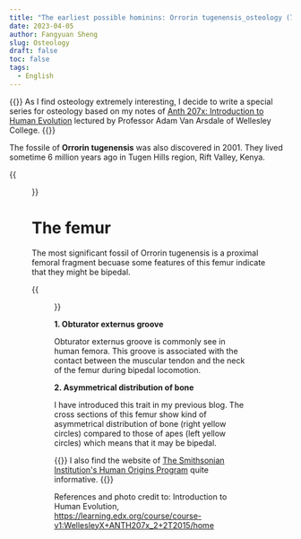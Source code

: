 ```yaml
---
title: "The earliest possible hominins: Orrorin tugenensis_osteology (7)"
date: 2023-04-05
author: Fangyuan Sheng
slug: Osteology
draft: false
toc: false
tags:
  - English
---
```


{{<block class="info">}}
As I find osteology extremely interesting, I decide to write a special series for osteology based on my notes of [Anth 207x: Introduction to Human Evolution](https://learning.edx.org/course/course-v1:WellesleyX+ANTH207x_2+2T2015/home) lectured by Professor Adam Van Arsdale of Wellesley College. {{<end>}}


The fossile of **Orrorin tugenensis** was also discovered in 2001. They lived sometime 6 million years ago in Tugen Hills region, Rift Valley, Kenya.
  
{{<figure src="https://hellenshengfy.github.io/homini4.jpg">}}
  
 # The femur
  
The most significant fossil of Orrorin tugenensis is a proximal femoral fragment becuase some features of this femur indicate that they might be bipedal. 
  
{{<figure src="https://hellenshengfy.github.io/homini5.jpg">}}
  
**1. Obturator externus groove**
  
Obturator externus groove is commonly see in human femora. This groove is associated with the contact between the muscular tendon and the neck of the femur during bipedal locomotion. 
  
**2. Asymmetrical distribution of bone**
  
I have introduced this trait in my previous blog. The cross sections of this femur show kind of asymmetrical distribution of bone (right yellow circles) compared to those of apes (left yellow circles) which means that it may be bipedal. 


  {{<block class="note">}}
I also find the website of [The Smithsonian Institution's Human Origins Program](https://humanorigins.si.edu/evidence/human-fossils/species/orrorin-tugenensis) quite informative. {{<end>}}


References and photo credit to: Introduction to Human Evolution, https://learning.edx.org/course/course-v1:WellesleyX+ANTH207x_2+2T2015/home
